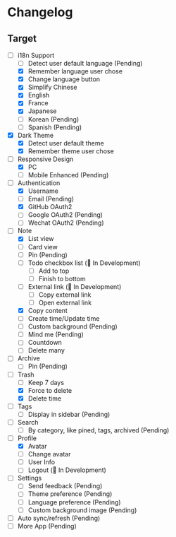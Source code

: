 # Changelog

## Target

- [ ] i18n Support
  - [ ] Detect user default language (Pending)
  - [x] Remember language user chose
  - [x] Change language button
  - [x] Simplify Chinese
  - [x] English
  - [x] France
  - [x] Japanese
  - [ ] Korean (Pending)
  - [ ] Spanish (Pending)
- [x] Dark Theme
  - [x] Detect user default theme
  - [x] Remember theme user chose
- [ ] Responsive Design
  - [x] PC
  - [ ] Mobile Enhanced (Pending)
- [ ] Authentication
  - [x] Username
  - [ ] Email (Pending)
  - [x] GitHub OAuth2
  - [ ] Google OAuth2 (Pending)
  - [ ] Wechat OAuth2 (Pending)
- [ ] Note
  - [x] List view
  - [ ] Card view
  - [ ] Pin (Pending)
  - [ ] Todo checkbox list (🚀 In Development)
    - [ ] Add to top
    - [ ] Finish to bottom
  - [ ] External link (🚀 In Development)
    - [ ] Copy external link
    - [ ] Open external link
  - [x] Copy content
  - [ ] Create time/Update time
  - [ ] Custom background (Pending)
  - [ ] Mind me (Pending)
  - [ ] Countdown
  - [ ] Delete many
- [ ] Archive
  - [ ] Pin (Pending)
- [ ] Trash
  - [ ] Keep 7 days
  - [x] Force to delete
  - [x] Delete time
- [ ] Tags
  - [ ] Display in sidebar (Pending)
- [ ] Search
  - [ ] By category, like pined, tags, archived (Pending)
- [ ] Profile
  - [x] Avatar
  - [ ] Change avatar
  - [ ] User Info
  - [ ] Logout (🚀 In Development)
- [ ] Settings
  - [ ] Send feedback (Pending)
  - [ ] Theme preference (Pending)
  - [ ] Language preference (Pending)
  - [ ] Custom background image (Pending)
- [ ] Auto sync/refresh (Pending)
- [ ] More App (Pending)
